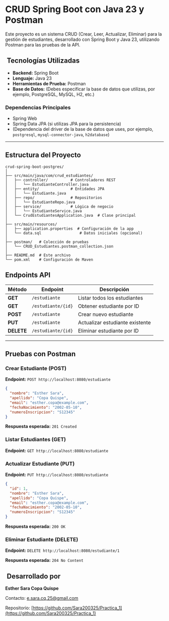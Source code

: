 # CRUD Spring Boot con Java 23 y Postman

Este proyecto es un sistema CRUD (Crear, Leer, Actualizar, Eliminar) para la gestión de estudiantes, desarrollado con Spring Boot y Java 23, utilizando Postman para las pruebas de la API.

## ️ Tecnologías Utilizadas

-   **Backend:** Spring Boot
-   **Lenguaje:** Java 23
-   **Herramientas de Prueba:** Postman
-   **Base de Datos:** (Debes especificar la base de datos que utilizas, por ejemplo, PostgreSQL, MySQL, H2, etc.)

###  Dependencias Principales

-   Spring Web
-   Spring Data JPA (si utilizas JPA para la persistencia)
-   (Dependencia del driver de la base de datos que uses, por ejemplo, `postgresql`, `mysql-connector-java`, `h2database`)

---

##  Estructura del Proyecto

```
crud-spring-boot-postgres/
│
├── src/main/java/com/crud_estudiantes/
│   ├── controller/          # Controladores REST
│   │   └── EstudianteController.java
│   ├── entity/              # Entidades JPA
│   │   └── Estudiante.java
│   ├── repo/                # Repositorios
│   │   └── EstudianteRepo.java
│   ├── service/             # Lógica de negocio
│   │   └── EstudianteService.java
│   └── CrudEstudiantesApplication.java  # Clase principal
│
├── src/main/resources/
│   ├── application.properties  # Configuración de la app
│   └── data.sql                 # Datos iniciales (opcional)
│
├── postman/   # Colección de pruebas
│   └── CRUD_Estudiantes.postman_collection.json
│
├── README.md  # Este archivo
└── pom.xml    # Configuración de Maven
```



## Endpoints API

| Método  | Endpoint               | Descripción                         |
|----------|------------------------|-------------------------------------|
| **GET**  | `/estudiante`          | Listar todos los estudiantes       |
| **GET**  | `/estudiante/{id}`     | Obtener estudiante por ID          |
| **POST** | `/estudiante`          | Crear nuevo estudiante             |
| **PUT**  | `/estudiante`          | Actualizar estudiante existente    |
| **DELETE** | `/estudiante/{id}`   | Eliminar estudiante por ID         |

---

## Pruebas con Postman

### **Crear Estudiante (POST)**
**Endpoint:** `POST http://localhost:8080/estudiante`

```json
{
  "nombre": "Esther Sara",
  "apellido": "Copa Quispe",
  "email": "esther.copa@example.com",
  "fechaNacimiento": "2002-05-10",
  "numeroInscripcion": "S12345"
}
```
**Respuesta esperada:** `201 Created`

### **Listar Estudiantes (GET)**
**Endpoint:** `GET http://localhost:8080/estudiante`

### **Actualizar Estudiante (PUT)**
**Endpoint:** `PUT http://localhost:8080/estudiante`

```json
{
  "id": 1,
  "nombre": "Esther Sara",
  "apellido": "Copa Quispe",
  "email": "esther.copa@example.com",
  "fechaNacimiento": "2002-05-10",
  "numeroInscripcion": "S12345"
}
```
**Respuesta esperada:** `200 OK`

### **Eliminar Estudiante (DELETE)**
**Endpoint:** `DELETE http://localhost:8080/estudiante/1`

**Respuesta esperada:** `204 No Content`

## ‍ Desarrollado por

**Esther Sara Copa Quispe**

 Contacto: [e.sara.cq.25@gmail.com](mailto:e.sara.cq.25@gmail.com)

 Repositorio: [https://github.com/Sara200325/Practica_1](https://github.com/Sara200325/Practica_1)